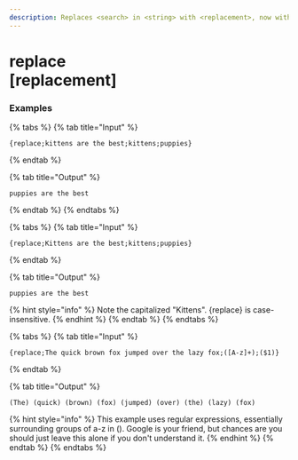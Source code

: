 ```yaml
---
description: Replaces <search> in <string> with <replacement>, now with extra regexp flavour.
---
```


# replace <string> <search> [replacement]

### Examples

{% tabs %}
{% tab title="Input" %}
```text
{replace;kittens are the best;kittens;puppies}
```
{% endtab %}

{% tab title="Output" %}
```text
puppies are the best
```
{% endtab %}
{% endtabs %}

{% tabs %}
{% tab title="Input" %}
```text
{replace;Kittens are the best;kittens;puppies}
```
{% endtab %}

{% tab title="Output" %}
```text
puppies are the best
```
{% hint style="info" %}
Note the capitalized "Kittens". {replace} is case-insensitive.
{% endhint %}
{% endtab %}
{% endtabs %}

{% tabs %}
{% tab title="Input" %}
```text
{replace;The quick brown fox jumped over the lazy fox;([A-z]+);($1)}
```
{% endtab %}

{% tab title="Output" %}
```text
(The) (quick) (brown) (fox) (jumped) (over) (the) (lazy) (fox)
```
{% hint style="info" %}
This example uses regular expressions, essentially surrounding groups of a-z in (). Google is your friend, but chances are you should just leave this alone if you don't understand it.
{% endhint %}
{% endtab %}
{% endtabs %}